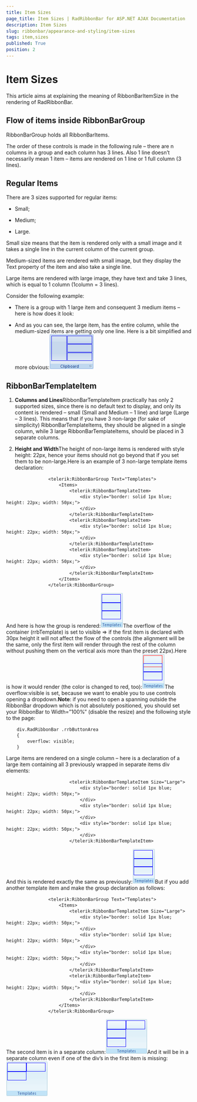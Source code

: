 ```yaml
---
title: Item Sizes
page_title: Item Sizes | RadRibbonBar for ASP.NET AJAX Documentation
description: Item Sizes
slug: ribbonbar/appearance-and-styling/item-sizes
tags: item,sizes
published: True
position: 2
---
```


# Item Sizes



This article aims at explaining the meaning of RibbonBarItemSize in the rendering of RadRibbonBar.

## Flow of items inside RibbonBarGroup

RibbonBarGroup holds all RibbonBarItems.

The order of these controls is made in the following rule – there are n columns in a group and each column has 3 lines. Also 1 line doesn’t necessarily mean 1 item – items are rendered on 1 line or 1 full column (3 lines).

## Regular Items

There are 3 sizes supported for regular items:

* Small;

* Medium;

* Large.

Small size means that the item is rendered only with a small image and it takes a single line in the current column of the current group.

Medium-sized items are rendered with small image, but they display the Text property of the item and also take a single line.

Large items are rendered with large image, they have text and take 3 lines, which is equal to 1 column (1column = 3 lines).

Consider the following example:

* There is a group with 1 large item and consequent 3 medium items – here is how does it look:

* And as you can see, the large item, has the entire column, while the medium-sized items are getting only one line. Here is a bit simplified and more obvious:![RibbonBarGroup Columns and Lines](images/ribbonbar-itemsizes_columnsandlines.png)

## RibbonBarTemplateItem

1. **Columns and Lines**RibbonBarTemplateItem practically has only 2 supported sizes, since there is no default text to display, and only its content is rendered – small (Small and Medium – 1 line) and large (Large – 3 lines). This means that if you have 3 non-large (for sake of simplicity) RibbonBarTemplateItems, they should be aligned in a single column, while 3 large RibbonBarTemplateItems, should be placed in 3 separate columns.

1. **Height and Width**The height of non-large items is rendered with style height: 22px, hence your items should not go beyond that if you set them to be non-large.Here is an example of 3 non-large template items declaration:

````ASPNET
				<telerik:RibbonBarGroup Text="Templates">
					<Items>
				        <telerik:RibbonBarTemplateItem>
							<div style="border: solid 1px blue; height: 22px; width: 50px;">
							</div>
				        </telerik:RibbonBarTemplateItem>
						<telerik:RibbonBarTemplateItem>
							<div style="border: solid 1px blue; height: 22px; width: 50px;">
							</div>
				        </telerik:RibbonBarTemplateItem>
						<telerik:RibbonBarTemplateItem>
							<div style="border: solid 1px blue; height: 22px; width: 50px;">
							</div>
				        </telerik:RibbonBarTemplateItem>
					</Items>
				</telerik:RibbonBarGroup>
````

And here is how the group is rendered:![3 RibbonBarTemplateItems in a column](images/ribbonbar-itemsizes_column.png)The overflow of the container (rrbTemplate) is set to visible => if the first item is declared with 30px height it will not affect the flow of the controls (the alignment will be the same, only the first item will render through the rest of the column without pushing them on the vertical axis more than the preset 22px).Here is how it would render (the color is changed to red, too):![Overflowing RibbonBarTemplateItem](images/ribbonbar-itemsizes_template_overflow.png)The overflow:visible is set, because we want to enable you to use controls opening a dropdown.**Note**: if you need to open a spanning outside the RibbonBar dropdown which is not absolutely positioned, you should set your RibbonBar to Width=”100%” (disable the resize) and the following style to the page:

````ASPNET
	div.RadRibbonBar .rrbButtonArea
	{
	    overflow: visible;
	}
````

Large items are rendered on a single column – here is a declaration of a large item containing all 3 previously wrapped in separate items div elements:

````ASPNET
						<telerik:RibbonBarTemplateItem Size="Large">
							<div style="border: solid 1px blue; height: 22px; width: 50px;">
							</div>
							<div style="border: solid 1px blue; height: 22px; width: 50px;">
							</div>
							<div style="border: solid 1px blue; height: 22px; width: 50px;">
							</div>
						</telerik:RibbonBarTemplateItem>
````

And this is rendered exactly the same as previously:![3 RibbonBarTemplateItems in a column](images/ribbonbar-itemsizes_column.png)But if you add another template item and make the group declaration as follows:

````ASPNET
				<telerik:RibbonBarGroup Text="Templates">
				    <Items>
				        <telerik:RibbonBarTemplateItem Size="Large">
							<div style="border: solid 1px blue; height: 22px; width: 50px;">
							</div>
							<div style="border: solid 1px blue; height: 22px; width: 50px;">
							</div>
							<div style="border: solid 1px blue; height: 22px; width: 50px;">
							</div>
				        </telerik:RibbonBarTemplateItem>
				        <telerik:RibbonBarTemplateItem>
							<div style="border: solid 1px blue; height: 22px; width: 50px;">
							</div>
				        </telerik:RibbonBarTemplateItem>
				    </Items>
				</telerik:RibbonBarGroup>
````

The second item is in a separate column:![Small after Large RibbonBarTemplateItem is on new line](images/ribbonbar-itemsizes_new_column.png)And it will be in a separate column even if one of the div’s in the first item is missing:![Large RibbonBarTemplateItem](images/ribbonbar-itemsizes_large_templateitem.png)
